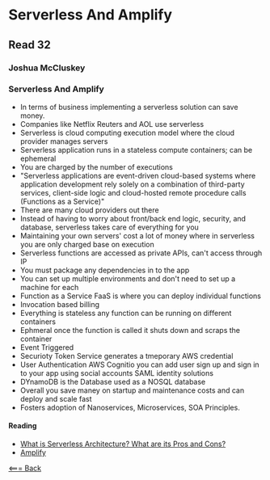 # Serverless And Amplify

## Read 32

### Joshua McCluskey

### Serverless And Amplify

- In terms of business implementing a serverless solution can save money.
- Companies like Netflix Reuters and AOL use serverless
- Serverless is cloud computing execution model where the cloud provider manages servers
- Serverless application runs in a stateless compute containers; can be ephemeral
- You are charged by the number of executions 
- "Serverless applications are event-driven cloud-based systems where application development rely solely on a combination of third-party services, client-side logic and cloud-hosted remote procedure calls (Functions as a Service)"
- There are many cloud providers out there
- Instead of having to worry about front/back end logic, security, and database, serverless takes care of everything for you
- Maintaining your own servers' cost a lot of money where in serverless you are only charged base on execution
- Serverless functions are accessed as private APIs, can't access through IP
- You must package any dependencies in to the app 
- You can set up multiple environments and  don't need to set up a machine for each
- Function as a Service FaaS is where you can deploy individual functions 
- Invocation based billing
- Everything is stateless any function can be running on different containers
- Ephmeral once the function is called it shuts down and scraps the container
- Event Triggered 
- Securioty Token Service generates a tmeporary AWS credential
- User Authentication AWS Cognitio you can add user sign up and sign in to your app using social accounts SAML identity solutions
- DYnamoDB is the Database used as a NOSQL database
- Overall you save maney on startup and maintenance costs and can deploy and scale fast 
- Fosters adoption of Nanoservices, Microservices, SOA Principles.
#### Reading

- [What is Serverless Architecture? What are its Pros and Cons?](https://hackernoon.com/what-is-serverless-architecture-what-are-its-pros-and-cons-cc4b804022e9)
- [Amplify](https://aws.amazon.com/amplify/)


[<=== Back](../README.md)
